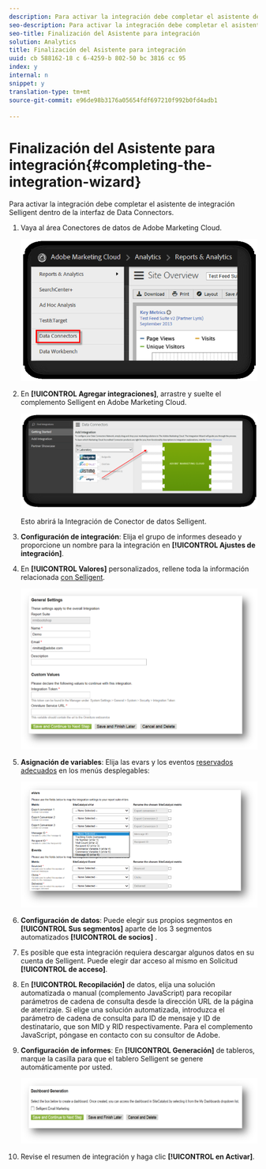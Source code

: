 ```yaml
---
description: Para activar la integración debe completar el asistente de integración Selligent dentro de la interfaz de Data Connectors.
seo-description: Para activar la integración debe completar el asistente de integración Selligent dentro de la interfaz de Data Connectors.
seo-title: Finalización del Asistente para integración
solution: Analytics
title: Finalización del Asistente para integración
uuid: cb 588162-18 c 6-4259-b 802-50 bc 3816 cc 95
index: y
internal: n
snippet: y
translation-type: tm+mt
source-git-commit: e96de98b3176a05654fdf697210f992b0fd4adb1

---
```



# Finalización del Asistente para integración{#completing-the-integration-wizard}

Para activar la integración debe completar el asistente de integración Selligent dentro de la interfaz de Data Connectors.

1. Vaya al área Conectores de datos de Adobe Marketing Cloud.

   ![](assets/selligent-data_connectors.png)

1. En **[!UICONTROL Agregar integraciones]**, arrastre y suelte el complemento Selligent en Adobe Marketing Cloud.

   ![](assets/selligent-add_integration.png)

   Esto abrirá la Integración de Conector de datos Selligent.

1. **Configuración de integración**: Elija el grupo de informes deseado y proporcione un nombre para la integración en **[!UICONTROL Ajustes de integración]**.

1. En **[!UICONTROL Valores]** personalizados, rellene toda la información relacionada [con Selligent](../../selligent-overview/selligent-activation/selligent-prereqs-seligent.md#concept-071c594b1bcc465cbce7a6fda3f1d829).

   ![](assets/selligent-general_settings.png)

1. **Asignación de variables**: Elija las evars y los eventos [reservados adecuados](../../selligent-overview/selligent-activation/selligent-configure-variables.md#concept-907c2bdbed274c11a46d4cc323ef0238) en los menús desplegables:

   ![](assets/selligent-variables.png)

1. **Configuración de datos**: Puede elegir sus propios segmentos en **[!UICONTROL Sus segmentos]** aparte de los 3 segmentos automatizados **[!UICONTROL de socios]** .

1. Es posible que esta integración requiera descargar algunos datos en su cuenta de Selligent. Puede elegir dar acceso al mismo en Solicitud **[!UICONTROL de acceso]**.
1. En **[!UICONTROL Recopilación]** de datos, elija una solución automatizada o manual (complemento JavaScript) para recopilar parámetros de cadena de consulta desde la dirección URL de la página de aterrizaje. Si elige una solución automatizada, introduzca el parámetro de cadena de consulta para ID de mensaje y ID de destinatario, que son MID y RID respectivamente. Para el complemento JavaScript, póngase en contacto con su consultor de Adobe.
1. **Configuración de informes**: En **[!UICONTROL Generación]** de tableros, marque la casilla para que el tablero Selligent se genere automáticamente por usted.

   ![](assets/selligent-report_settings.png)

1. Revise el resumen de integración y haga clic **[!UICONTROL en Activar]**.


